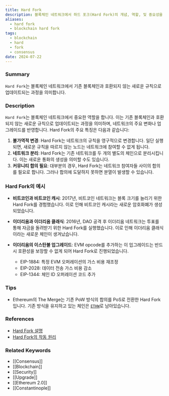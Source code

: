 ```yaml
---
title: Hard Fork
description: 블록체인 네트워크에서 하드 포크(Hard Fork)의 개념, 역할, 및 중요성을 다룹니다.
aliases:
  - hard fork
  - blockchain hard fork
tags:
  - blockchain
  - hard
  - fork
  - consensus
date: 2024-07-22
---
```


### Summary

`Hard Fork`는 블록체인 네트워크에서 기존 블록체인과 호환되지 않는 새로운 규칙으로 업데이트되는 과정을 의미합니다.

### Description

`Hard Fork`는 블록체인 네트워크에서 중요한 역할을 합니다. 이는 기존 블록체인과 호환되지 않는 새로운 규칙으로 업데이트되는 과정을 의미하며, 네트워크의 주요 변화나 업그레이드를 반영합니다. Hard Fork의 주요 특징은 다음과 같습니다:

1. **불가역적 변경**: Hard Fork는 네트워크의 규칙을 영구적으로 변경합니다. 일단 실행되면, 새로운 규칙을 따르지 않는 노드는 네트워크에 참여할 수 없게 됩니다.
2. **네트워크 분리**: Hard Fork는 기존 네트워크를 두 개의 별도의 체인으로 분리시킵니다. 이는 새로운 통화의 생성을 의미할 수도 있습니다.
3. **커뮤니티 합의 필요**: 대부분의 경우, Hard Fork는 네트워크 참여자들 사이의 합의를 필요로 합니다. 그러나 합의에 도달하지 못하면 분열이 발생할 수 있습니다.

### Hard Fork의 예시

- **비트코인과 비트코인 캐시**: 2017년, 비트코인 네트워크는 블록 크기를 늘리기 위한 Hard Fork를 경험했습니다. 이로 인해 비트코인 캐시라는 새로운 암호화폐가 생성되었습니다.
- **이더리움과 이더리움 클래식**: 2016년, DAO 공격 후 이더리움 네트워크는 투표를 통해 자금을 돌려받기 위한 Hard Fork를 실행했습니다. 이로 인해 이더리움 클래식이라는 새로운 체인이 생겨났습니다.
- **이더리움의 이스탄불 업그레이드**: EVM opcode를 추가하는 이 업그레이드는 반드시 호환성을 보장할 수 없게 되어 Hard Fork로 진행되었습니다.

  - EIP-1884: 특정 EVM 오퍼레이션의 가스 비용 재조정
  - EIP-2028: 데이터 전송 가스 비용 감소
  - EIP-1344: 체인 ID 오퍼레이션 코드 추가

### Tips

- Ethereum의 The Merge는 기존 PoW 방식의 합의를 PoS로 전환한 Hard Fork입니다. 기존 방식을 유지하고 있는 체인은 [`ETHW`](https://coinmarketcap.com/currencies/ethereum-pow)로 남아있습니다.

### References

- [Hard Fork 설명](https://en.wikipedia.org/wiki/Hard-Fork)
- [Hard Fork의 작동 원리](https://ethereum.org/en/glossary/#hard-fork)

### Related Keywords

- [[Consensus]]
- [[Blockchain]]
- [[Security]]
- [[Upgrade]]
- [[Ethereum 2.0]]
- [[Constantinople]]
